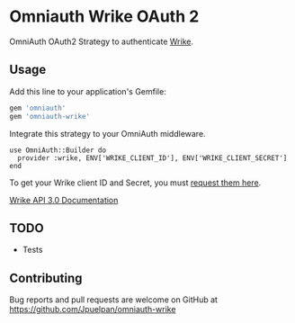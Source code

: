 # Omniauth Wrike OAuth 2

OmniAuth OAuth2 Strategy to authenticate [Wrike](https://www.wrike.com).

## Usage

Add this line to your application's Gemfile:

```ruby
gem 'omniauth'
gem 'omniauth-wrike'
```

Integrate this strategy to your OmniAuth middleware.

```
use OmniAuth::Builder do
  provider :wrike, ENV['WRIKE_CLIENT_ID'], ENV['WRIKE_CLIENT_SECRET']
end
```

To get your Wrike client ID and Secret, you must [request them here](https://developers.wrike.com/getting-started/).

[Wrike API 3.0 Documentation](https://developers.wrike.com/documentation/api/overview)

## TODO

- Tests

## Contributing

Bug reports and pull requests are welcome on GitHub at https://github.com/Jpuelpan/omniauth-wrike

